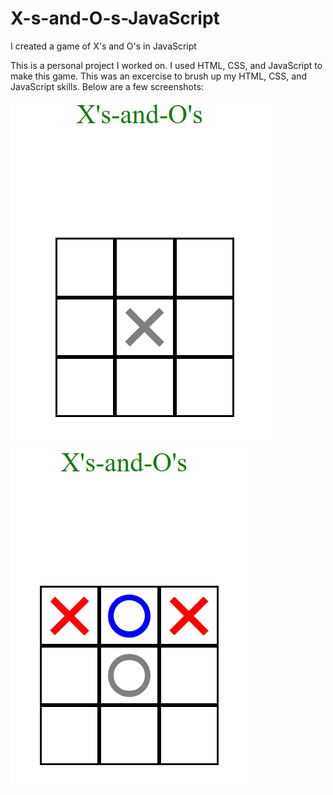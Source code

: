 # X-s-and-O-s-JavaScript
I created a game of X's and O's in JavaScript

This is a personal project I worked on. I used HTML, CSS, and JavaScript to make this game. This was an excercise to brush up my HTML, CSS, and JavaScript skills. Below are a few screenshots:

![Start](/start.png)
![Play](/play.png)


